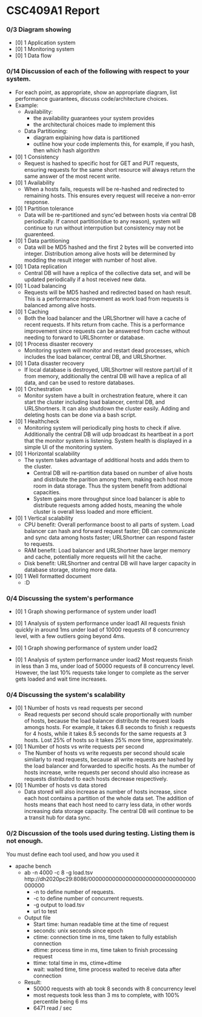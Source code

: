 # CSC409A1 Report
### 0/3 Diagram showing
- [0] 1 Application system
- [0] 1 Monitoring system
- [0] 1 Data flow

### 0/14 Discussion of each of the following with respect to your system.
- For each point, as appropriate, show an appropriate diagram, list performance guarantees, discuss code/architecture choices.
- Example:
	- Availability:
		- the availability guarantees your system provides
		- the architectural choices made to implement this
	- Data Partitioning:
		- diagram explaining how data is partitioned
		- outline how your code implements this, for example,
		if you hash, then which hash algorithm
- [0] 1 Consistency
	- Request is hashed to specific host for GET and PUT
	requests, ensuring requests for the same short resource
	will always return the same answer of the most recent write.
- [0] 1 Availability
	- When a hosts fails, requests will be re-hashed and redirected
	to remaining hosts. This ensures every request will receive
	a non-error response. 
- [0] 1 Partition tolerance
	- Data will be re-partitioned and sync'ed between hosts via
	central DB periodically. If cannot partition(due to any reason), 
	system will continue to run without interrpution but consistency
	may not be guarenteed.
- [0] 1 Data partitioning
	- Data will be MD5 hashed and the first 2 bytes will be converted
	into integer. Distribution among alive hosts will be determined 
	by modding the result integer with number of host alive.
- [0] 1 Data replication
	- Central DB will have a replica of the collective data set, and 
	will be updated periodically if a host received new data.
- [0] 1 Load balancing
	- Requests will be MD5 hashed and redirected based on hash result.
	This is a performance improvement as work load from requests is
	balanced among alive hosts.
- [0] 1 Caching
	- Both the load balancer and the URLShortner will have a cache
	of recent requests. If hits return from cache. This is a performance
	improvement since requests can be answered from cache without needing
	to forward to URLShornter or database.
- [0] 1 Process disaster recovery
	- Monitoring system will monitor and restart dead processes, which includes
	the load balancer, central DB, and URLShortner.
- [0] 1 Data disaster recovery
	- If local database is destroyed, URLShortner will restore part/all of it from
	memory, additionally the central DB will have a replica of all data,
	and can be used to restore databases.
- [0] 1 Orchestration
	- Monitor system have a built in orchestration feature, where it can
	start the cluster including load balancer, central DB, and URLShortners. It can
	also shutdown the cluster easily. Adding and deleting hosts can be done
	via a bash script.
- [0] 1 Healthcheck
	- Monitoring system will periodically ping hosts to check if alive. 
	Additionally the central DB will udp broadcast its heartbeat in a port
	that the monitor system is listening. System health is displayed in
	a simple UI of the monitoring system.
- [0] 1 Horizontal scalability
	- The system takes advantage of additional hosts and adds them to the cluster.
		- Central DB will re-partition data based on number of alive hosts and distribute
		the parition among them, making each host more room in data storage. 
		Thus the system benefit from addtional capacities. 
		- System gains more throughput since load balancer is able to distribute
		requests among added hosts, meaning the whole cluster is overall less loaded
		and more efficient.
- [0] 1 Vertical scalability
	- CPU benefit: Overall performance boost to all parts of system. Load balancer can
	hash and forward request faster; DB can communicate and sync data among hosts faster;
	URLShortner can respond faster to requests.
	- RAM benefit: Load balancer and URLShortner have larger memory and cache, potentially
	more requests will hit the cache.
	- Disk benefit: URLShortner and central DB will have larger capacity in database storage,
	storing more data.
- [0] 1 Well formatted document
	- :D

### 0/4 Discussing the system's performance

- [0] 1 Graph showing performance of system under load1

- [0] 1 Analysis of system performance under load1
	All requests finish quickly in around 1ms under load of 10000 requests of 8 concurrency level, 
	with a few outliers going beyond 4ms.

- [0] 1 Graph showing performance of system under load2

- [0] 1 Analysis of system performance under load2
	Most requests finish in less than 3 ms, under load of 50000 requests of 8 concurrency level.
	However, the last 10% requests take longer to complete as the server gets loaded and
	wait time increases.

### 0/4 Discussing the system's scalability

- [0] 1 Number of hosts vs read requests per second
	- Read requests per second should scale proportionally with number of hosts,
	because the load balancer distribute the request loads amongs
	hosts. For example, it takes 6.8 seconds to finish x requests
	for 4 hosts, while it takes 8.5 seconds for the same requests
	at 3 hosts. Lost 25% of hosts so it takes 25% more time, approximately.
- [0] 1 Number of hosts vs write requests per second
	- The Number of hosts vs write requests per second should scale
	similarly to read requests, because all write requests are hashed
	by the load balancer and forwarded to specific hosts. As the number of 
	hosts increase, write requests per second should also increase as requests
	distributed to each hosts decrease respectively.
- [0] 1 Number of hosts vs data stored
	- Data stored will also increase as number of hosts increase, since each
	host contains a partition of the whole data set. The addition of hosts means
	that each host need to carry less data, in other words increasing data storage
	capacity. The central DB will continue to be a transit hub for data sync.

### 0/2 Discussion of the tools used during testing. Listing them is not enough.
You must define each tool used, and how you used it
- apache bench
	- ab -n 4000 -c 8 -g load.tsv http://dh2020pc29:8086/00000000000000000000000000000000000000
		- -n to define number of requests.
		- -c to define number of concurrent requests.
		- -g output to load.tsv
		- url to test
	- Output file
		- Start time: human readable time at the time of request
		- seconds: unix seconds since epoch
		- ctime: connection time in ms, time taken to fully establish connection
		- dtime: process time in ms, time taken to finish processing request
		- ttime: total time in ms, ctime+dtime
		- wait: waited time, time process waited to receive data after connection
	- Result:
		- 50000 requests with ab took 8 seconds with 8 concurrency level
		- most requests took less than 3 ms to complete, with 100% percentile being 6 ms
		- 6471 read / sec
